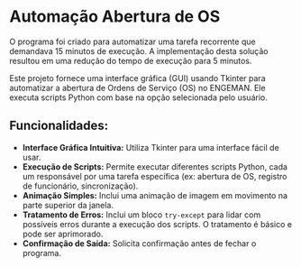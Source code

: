 # Automação Abertura de OS 

O programa foi criado para automatizar uma tarefa recorrente que demandava 15 minutos de execução. A implementação desta solução resultou em uma redução do tempo de execução para 5 minutos.

Este projeto fornece uma interface gráfica (GUI) usando Tkinter para automatizar a abertura de Ordens de Serviço (OS) no ENGEMAN.  Ele executa scripts Python com base na opção selecionada pelo usuário.

## Funcionalidades:

* **Interface Gráfica Intuitiva:**  Utiliza Tkinter para uma interface fácil de usar.
* **Execução de Scripts:** Permite executar diferentes scripts Python, cada um responsável por uma tarefa específica (ex: abertura de OS, registro de funcionário, sincronização).
* **Animação Simples:** Inclui uma animação de imagem em movimento na parte superior da janela.
* **Tratamento de Erros:** Inclui um bloco `try-except` para lidar com possíveis erros durante a execução dos scripts.  O tratamento é básico e pode ser aprimorado.
* **Confirmação de Saída:** Solicita confirmação antes de fechar o programa.
